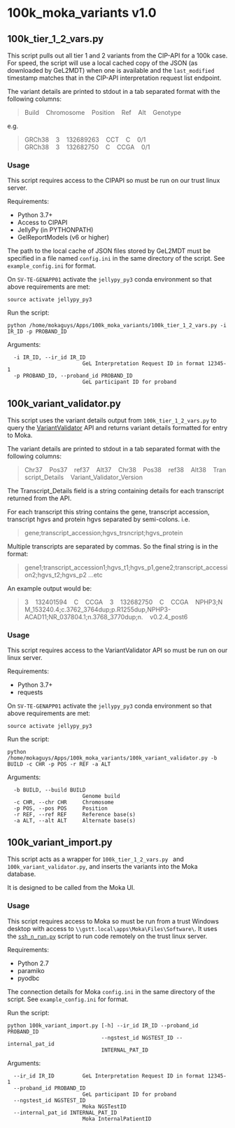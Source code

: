 # 100k_moka_variants v1.0
## 100k_tier_1_2_vars.py 

This script pulls out all tier 1 and 2 variants from the CIP-API for a 100k case. For speed, the script will use a local cached copy of the JSON (as downloaded by GeL2MDT) when one is available and the `last_modified` timestamp matches that in the CIP-API interpretation request list endpoint.

The variant details are printed to stdout in a tab separated format with the following columns:

> Build&nbsp;&nbsp;&nbsp;&nbsp;Chromosome&nbsp;&nbsp;&nbsp;&nbsp;Position&nbsp;&nbsp;&nbsp;&nbsp;Ref&nbsp;&nbsp;&nbsp;&nbsp;Alt&nbsp;&nbsp;&nbsp;&nbsp;Genotype

e.g.

> GRCh38&nbsp;&nbsp;&nbsp;&nbsp;3&nbsp;&nbsp;&nbsp;&nbsp;132689263&nbsp;&nbsp;&nbsp;&nbsp;CCT&nbsp;&nbsp;&nbsp;&nbsp;C&nbsp;&nbsp;&nbsp;&nbsp;0/1<br>GRCh38&nbsp;&nbsp;&nbsp;&nbsp;3&nbsp;&nbsp;&nbsp;&nbsp;132682750&nbsp;&nbsp;&nbsp;&nbsp;C&nbsp;&nbsp;&nbsp;&nbsp;CCGA&nbsp;&nbsp;&nbsp;&nbsp;0/1


### Usage

This script requires access to the CIPAPI so must be run on our trust linux server.

Requirements:

* Python 3.7+
* Access to CIPAPI
* JellyPy (in PYTHONPATH)
* GelReportModels (v6 or higher)

The path to the local cache of JSON files stored by GeL2MDT must be specified in a file named `config.ini` in the same directory of the script. See `example_config.ini` for format.

On `SV-TE-GENAPP01` activate the `jellypy_py3` conda environment so that above requirements are met:

```
source activate jellypy_py3
```

Run the script:

```
python /home/mokaguys/Apps/100k_moka_variants/100k_tier_1_2_vars.py -i IR_ID -p PROBAND_ID
```
Arguments:
```
  -i IR_ID, --ir_id IR_ID
                        GeL Interpretation Request ID in format 12345-1
  -p PROBAND_ID, --proband_id PROBAND_ID
                        GeL participant ID for proband
```

## 100k_variant_validator.py

This script uses the variant details output from `100k_tier_1_2_vars.py` to query the [VariantValidator](https://variantvalidator.org/) API and returns variant details formatted for entry to Moka.

The variant details are printed to stdout in a tab separated format with the following columns:

> Chr37&nbsp;&nbsp;&nbsp;&nbsp;Pos37&nbsp;&nbsp;&nbsp;&nbsp;ref37&nbsp;&nbsp;&nbsp;&nbsp;Alt37&nbsp;&nbsp;&nbsp;&nbsp;Chr38&nbsp;&nbsp;&nbsp;&nbsp;Pos38&nbsp;&nbsp;&nbsp;&nbsp;ref38&nbsp;&nbsp;&nbsp;&nbsp;Alt38&nbsp;&nbsp;&nbsp;&nbsp;Transcript_Details&nbsp;&nbsp;&nbsp;&nbsp;Variant_Validator_Version


The Transcript_Details field is a string containing details for each transcript returned from the API. 

For each transcript this string contains the gene, transcript accession, transcript hgvs and protein hgvs separated by semi-colons. i.e.

> gene;transcript_accession;hgvs_trsncript;hgvs_protein

Multiple transcripts are separated by commas. So the final string is in the format:

> gene1;transcript_accession1;hgvs_t1;hgvs_p1,gene2;transcript_accession2;hgvs_t2;hgvs_p2 ...etc

An example output would be:

> 3&nbsp;&nbsp;&nbsp;&nbsp;132401594&nbsp;&nbsp;&nbsp;&nbsp;C&nbsp;&nbsp;&nbsp;&nbsp;CCGA&nbsp;&nbsp;&nbsp;&nbsp;3&nbsp;&nbsp;&nbsp;&nbsp;132682750&nbsp;&nbsp;&nbsp;&nbsp;C&nbsp;&nbsp;&nbsp;&nbsp;CCGA&nbsp;&nbsp;&nbsp;&nbsp;NPHP3;NM_153240.4;c.3762_3764dup;p.R1255dup,NPHP3-ACAD11;NR_037804.1;n.3768_3770dup;n.&nbsp;&nbsp;&nbsp;&nbsp;v0.2.4_post6


### Usage

This script requires access to the VariantValidator API so must be run on our linux server.

Requirements:

* Python 3.7+
* requests

On `SV-TE-GENAPP01` activate the `jellypy_py3` conda environment so that above requirements are met:

```
source activate jellypy_py3
```

Run the script:

```
python /home/mokaguys/Apps/100k_moka_variants/100k_variant_validator.py -b BUILD -c CHR -p POS -r REF -a ALT
```
Arguments:
```
  -b BUILD, --build BUILD
                        Genome build
  -c CHR, --chr CHR     Chromosome
  -p POS, --pos POS     Position
  -r REF, --ref REF     Reference base(s)
  -a ALT, --alt ALT     Alternate base(s)
```

## 100k_variant_import.py 

This script acts as a wrapper for `100k_tier_1_2_vars.py ` and `100k_variant_validator.py`, and inserts the variants into the Moka database.

It is designed to be called from the Moka UI.

### Usage

This script requires access to Moka so must be run from a trust Windows desktop with access to `\\gstt.local\apps\Moka\Files\Software\`. It uses the [`ssh_n_run.py`](https://github.com/moka-guys/ssh_to_genapp) script to run code remotely on the trust linux server.

Requirements:

* Python 2.7
* paramiko
* pyodbc

The connection details for Moka  `config.ini` in the same directory of the script. See `example_config.ini` for format.

Run the script:

```
python 100k_variant_import.py [-h] --ir_id IR_ID --proband_id PROBAND_ID
                              --ngstest_id NGSTEST_ID --internal_pat_id
                              INTERNAL_PAT_ID
```

Arguments:
```
  --ir_id IR_ID         GeL Interpretation Request ID in format 12345-1
  --proband_id PROBAND_ID
                        GeL participant ID for proband
  --ngstest_id NGSTEST_ID
                        Moka NGSTestID
  --internal_pat_id INTERNAL_PAT_ID
                        Moka InternalPatientID
```